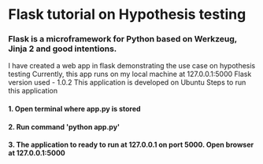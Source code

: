 # Flask tutorial on Hypothesis testing

### Flask is a microframework for Python based on Werkzeug, Jinja 2 and good intentions.

I have created a web app in flask demonstrating the use case on hypothesis testing
Currently, this app runs on my local machine at 127.0.0.1:5000
Flask version used -  1.0.2
This application is developed on Ubuntu
Steps to run this application
#### 1. Open terminal where app.py is stored
#### 2. Run command 'python app.py'
#### 3. The application to ready to run at 127.0.0.1 on port 5000. Open browser at 127.0.0.1:5000
